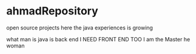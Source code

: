 # ahmadRepository
open source projects here
the java experiences is growing

what man is
java is back end I NEED FRONT END TOO
I am the Master he woman
